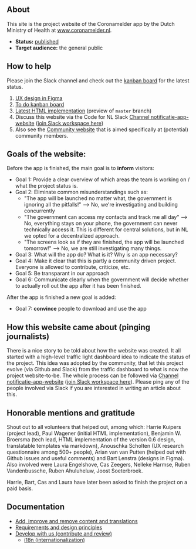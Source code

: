 About
---------------------

This site is the project website of the Coronamelder app by the Dutch Ministry of Health at www.coronamelder.nl.

- **Status:** [published](https://coronamelder.nl)
- **Target audience:** the general public

How to help
---------------------
Please join the Slack channel and check out the [kanban board](https://github.com/minvws/nl-covid19-notification-app-website/projects/1) for the latest status. 

1. [UX design in Figma](https://www.figma.com/file/Dmo5nuXcaoxMaNTXDFc9Cw/Status-dashboard-COVID-19-notificatieapp?node-id=0%3A1)
1. [To do kanban board](https://github.com/minvws/nl-covid19-notification-app-website/projects/1) 
1. [Latest HTML implementation](https://minvws.github.io/nl-covid19-notification-app-website/) (preview of `master` branch)
1. Discuss this website via the Code for NL Slack [Channel notificatie-app-website](https://app.slack.com/client/T68FXPFQV/C0151NCG140) ([join Slack workspace here](https://doemee.codefor.nl/))
1. Also see the [Community website](https://github.com/minvws/nl-covid19-notification-app-community-website/blob/master/README.md) that is aimed specifically at (potential) community members.

Goals of the website:
---------------------

Before the app is finished, the main goal is to **inform** visitors:

* Goal 1: Provide a clear overview of which areas the team is working on / what the project status is.
* Goal 2: Eliminate common misunderstandings such as:
  * "The app will be launched no matter what, the government is ignoring all the pitfalls!" --> No, we're investigating and building concurrently
  * "The government can access my contacts and track me all day" --> No, everything stays on your phone, the government can never technically access it. This is different for central solutions, but in NL we opted for a decentralized approach.
  * "The screens look as if they are finished, the app will be launched tomorrow!" --> No, we are still investigating many things.
* Goal 3: What will the app do? What is it? Why is an app necessary?
* Goal 4: Make it clear that this is partly a community driven project. Everyone is allowed to contribute, criticize, etc.
* Goal 5: Be transparant in our approach
* Goal 6: Communicate clearly when the government will decide whether to actually roll out the app after it has been finished.

After the app is finished a new goal is added:

* Goal 7: **convince** people to download and use the app


How this website came about (pinging journalists) 
------------------------------------

There is a nice story to be told about how the website was created. It all started with a high-level traffic light dashboard idea to indicate the status of the project. This idea was adopted by the community, that let this project evolve (via Github and Slack) from the traffic dashboard to what is now the project website-to-be. The whole process can be followed via [Channel notificatie-app-website](https://app.slack.com/client/T68FXPFQV/C0151NCG140) ([join Slack workspace here](https://doemee.codefor.nl/)). 
Please ping any of the people involved via Slack if you are interested in writing an article about this.

## Honorable mentions and gratitude 

Shout out to all volunteers that helped out, among which: Harrie Kuipers (project lead), Paul Wagener (initial HTML implementation), Benjamin W. Broersma (tech lead, HTML implementation of the version 0.6 design, translatable templates via markdown), Anouschka Scholten (UX research questionnaire among 500+ people), Arian van van Putten (helped out with Github issues and useful comments) and Bart Lenstra (designs in Figma). Also involved were Laura Engelshove, Cas Zeegers, Nelleke Harmse, Ruben Vandenbussche, Ruben Ahuluheluw, Joost Soeterbroek. 

Harrie, Bart, Cas and Laura have later been asked to finish the project on a paid basis. 

Documentation
------------------------------------

- [Add, improve and remove content and translations](README.content-translations.md)
- [Requirements and design principles](README.requirements.md)
- [Develop with us (contribute and review)](README.development.md)
  - [i18n (internationalization)](README.i18n.md)
